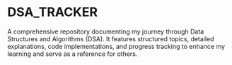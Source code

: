 # DSA_TRACKER
A comprehensive repository documenting my journey through Data Structures and Algorithms (DSA). It features structured topics, detailed explanations, code implementations, and progress tracking to enhance my learning and serve as a reference for others.
